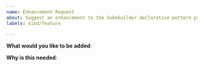 ```yaml
---
name: Enhancement Request
about: Suggest an enhancement to the kubebuilder-declarative-pettern project
labels: kind/feature

---
```

<!-- Please only use this template for submitting enhancement requests -->

**What would you like to be added**:

**Why is this needed**:
